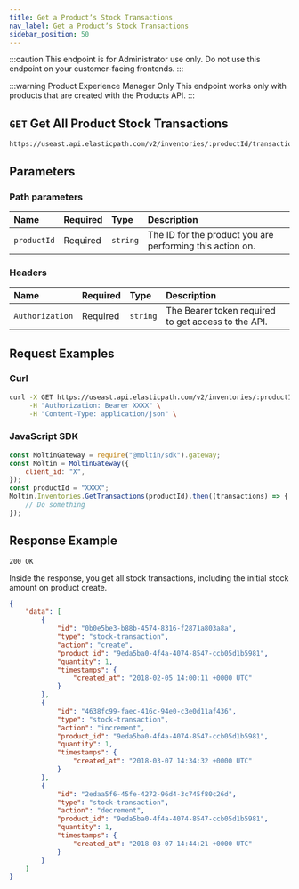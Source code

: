 ```yaml
---
title: Get a Productʼs Stock Transactions
nav_label: Get a Productʼs Stock Transactions
sidebar_position: 50
---
```


:::caution
This endpoint is for Administrator use only. Do not use this endpoint on your customer-facing frontends.
:::

:::warning Product Experience Manager Only
This endpoint works only with products that are created with the Products API.
:::

## `GET` Get All Product Stock Transactions

```http
https://useast.api.elasticpath.com/v2/inventories/:productId/transactions
```

## Parameters

### Path parameters

| Name        | Required | Type     | Description                              |
|:------------|:---------|:---------|:-----------------------------------------|
| `productId` | Required | `string` | The ID for the product you are performing this action on. |

### Headers

| Name            | Required | Type     | Description                          |
|:----------------|:---------|:---------|:-------------------------------------|
| `Authorization` | Required | `string` | The Bearer token required to get access to the API. |

## Request Examples

### Curl

```bash
curl -X GET https://useast.api.elasticpath.com/v2/inventories/:productId/transactions \
     -H "Authorization: Bearer XXXX" \
     -H "Content-Type: application/json" \
```

### JavaScript SDK

```javascript
const MoltinGateway = require("@moltin/sdk").gateway;
const Moltin = MoltinGateway({
    client_id: "X",
});
const productId = "XXXX";
Moltin.Inventories.GetTransactions(productId).then((transactions) => {
    // Do something
});
```

## Response Example

`200 OK`

Inside the response, you get all stock transactions, including the initial stock amount on product create.

```json
{
    "data": [
        {
            "id": "0b0e5be3-b88b-4574-8316-f2871a803a8a",
            "type": "stock-transaction",
            "action": "create",
            "product_id": "9eda5ba0-4f4a-4074-8547-ccb05d1b5981",
            "quantity": 1,
            "timestamps": {
                "created_at": "2018-02-05 14:00:11 +0000 UTC"
            }
        },
        {
            "id": "4638fc99-faec-416c-94e0-c3e0d11af436",
            "type": "stock-transaction",
            "action": "increment",
            "product_id": "9eda5ba0-4f4a-4074-8547-ccb05d1b5981",
            "quantity": 1,
            "timestamps": {
                "created_at": "2018-03-07 14:34:32 +0000 UTC"
            }
        },
        {
            "id": "2edaa5f6-45fe-4272-96d4-3c745f80c26d",
            "type": "stock-transaction",
            "action": "decrement",
            "product_id": "9eda5ba0-4f4a-4074-8547-ccb05d1b5981",
            "quantity": 1,
            "timestamps": {
                "created_at": "2018-03-07 14:44:21 +0000 UTC"
            }
        }
    ]
}
```
